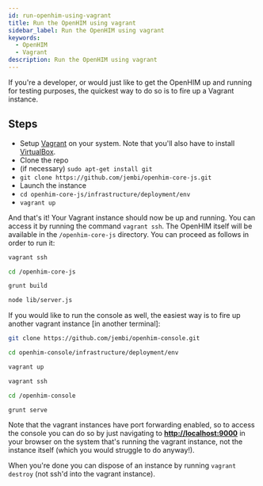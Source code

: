 ```yaml
---
id: run-openhim-using-vagrant
title: Run the OpenHIM using vagrant
sidebar_label: Run the OpenHIM using vagrant
keywords:
  - OpenHIM
  - Vagrant
description: Run the OpenHIM using vagrant
---
```


If you're a developer, or would just like to get the OpenHIM up and running for testing purposes, the quickest way to do so is to fire up a Vagrant instance.

## Steps

- Setup [Vagrant](https://www.vagrantup.com/) on your system. Note that you'll also have to install [VirtualBox](https://www.virtualbox.org/).
- Clone the repo
- (if necessary) `sudo apt-get install git`
- `git clone https://github.com/jembi/openhim-core-js.git`
- Launch the instance
- `cd openhim-core-js/infrastructure/deployment/env`
- `vagrant up`

And that's it! Your Vagrant instance should now be up and running. You can access it by running the command `vagrant ssh`. The OpenHIM itself will be available in the `/openhim-core-js` directory. You can proceed as follows in order to run it:

```sh
vagrant ssh

cd /openhim-core-js

grunt build

node lib/server.js
```

If you would like to run the console as well, the easiest way is to fire up another vagrant instance [in another terminal]:

```sh
git clone https://github.com/jembi/openhim-console.git

cd openhim-console/infrastructure/deployment/env

vagrant up

vagrant ssh

cd /openhim-console

grunt serve
```

Note that the vagrant instances have port forwarding enabled, so to access the console you can do so by just navigating to **<http://localhost:9000>** in your browser on the system that's running the vagrant instance, not the instance itself (which you would struggle to do anyway!).

When you're done you can dispose of an instance by running `vagrant destroy` (not ssh'd into the vagrant instance).
